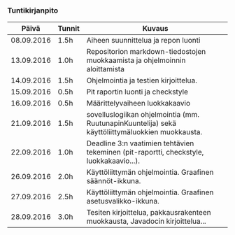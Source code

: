 ﻿### Tuntikirjanpito
Päivä | Tunnit | Kuvaus
--------------- | ----- | ------
08.09.2016 | 1.5h | Aiheen suunnittelua ja repon luonti
13.09.2016 | 1.0h | Repositorion markdown-tiedostojen muokkaamista ja ohjelmoinnin aloittamista
14.09.2016 | 1.5h | Ohjelmointia ja testien kirjoittelua.
15.09.2016 | 0.5h | Pit raportin luonti ja checkstyle
16.09.2016 | 0.5h | Määrittelyvaiheen luokkakaavio
21.09.2016 | 1.5h | sovelluslogiikan ohjelmointia (mm. RuutunapinKuuntelija) sekä käyttöliittymäluokkien muokkausta.
22.09.2016 | 1.0h | Deadline 3:n vaatimien tehtävien tekeminen (pit-raportti, checkstyle, luokkakaavio...).
26.09.2016 | 2.0h | Käyttöliittymän ohjelmointia. Graafinen säännöt-ikkuna.
27.09.2016 | 2.5h | Käyttöliittymän ohjelmointia. Graafinen asetusvalikko-ikkuna.
28.09.2016 | 3.0h | Tesiten kirjoittelua, pakkausrakenteen muokkausta, Javadocin kirjoittelua...
